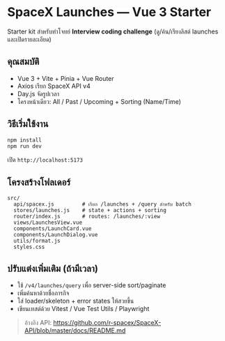 # SpaceX Launches — Vue 3 Starter

Starter kit สำหรับทำโจทย์ **Interview coding challenge** (ดู/ค้น/เรียงลิสต์ launches และเปิดรายละเอียด)

## คุณสมบัติ
- Vue 3 + Vite + Pinia + Vue Router
- Axios เรียก SpaceX API v4
- Day.js จัดรูปเวลา
- โครงหน้าเดียว: All / Past / Upcoming + Sorting (Name/Time)

## วิธีเริ่มใช้งาน
```bash
npm install
npm run dev
```

เปิด `http://localhost:5173`

## โครงสร้างโฟลเดอร์
```
src/
  api/spacex.js         # เรียก /launches + /query สำหรับ batch
  stores/launches.js    # state + actions + sorting
  router/index.js       # routes: /launches/:view
  views/LaunchesView.vue
  components/LaunchCard.vue
  components/LaunchDialog.vue
  utils/format.js
  styles.css
```

## ปรับแต่งเพิ่มเติม (ถ้ามีเวลา)
- ใช้ `/v4/launches/query` เพื่อ server-side sort/paginate
- เพิ่มค้นหาด้วยชื่อภารกิจ
- ใส่ loader/skeleton + error states ให้สวยขึ้น
- เขียนเทสต์ด้วย Vitest / Vue Test Utils / Playwright

> อ้างอิง API: https://github.com/r-spacex/SpaceX-API/blob/master/docs/README.md